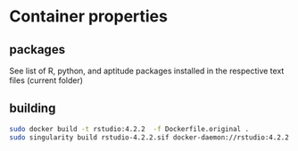# Container properties

## packages
See list of R, python, and aptitude packages installed in the respective text files (current folder)

## building

```bash
sudo docker build -t rstudio:4.2.2  -f Dockerfile.original .
sudo singularity build rstudio-4.2.2.sif docker-daemon://rstudio:4.2.2
```

